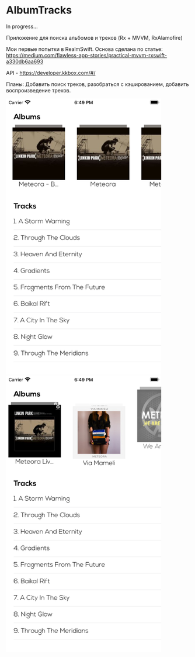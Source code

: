 # AlbumTracks
In progress...

Приложение для поиска альбомов и треков (Rx + MVVM, RxAlamofire)

Мои первые попытки в RealmSwift. Основа сделана по статье: https://medium.com/flawless-app-stories/practical-mvvm-rxswift-a330db6aa693

API - https://developer.kkbox.com/#/

Планы:
Добавить поиск треков, разобраться с кэшированием, добавить воспроизведение треков.

<p float="left">
  <img src="https://github.com/Wayssman/Wayssman/blob/main/AlbumTracks1.png" width="425" />
  <img src="https://github.com/Wayssman/Wayssman/blob/main/AlbumTracks2.png" width="425" /> 
</p>
